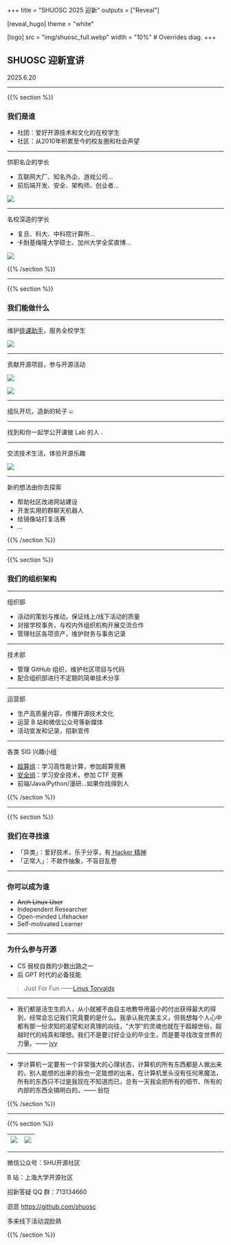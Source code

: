 +++
title = "SHUOSC 2025 迎新"
outputs = ["Reveal"]

[reveal_hugo]
theme = "white"

[logo]
src = "img/shuosc_full.webp"
width = "10%" # Overrides diag.
+++

## SHUOSC 迎新宣讲

2025.6.20

---

{{% section %}}

### 我们是谁

- 社团：爱好开源技术和文化的在校学生
- 社区：从2010年积累至今的校友圈和社会声望
  
---

供职名企的学长

- 互联网大厂、知名外企、游戏公司...
- 前后端开发、安全、架构师、创业者...

![](img/zzy.webp)

---

名校深造的学长

- 复旦、科大、中科院计算所...
- 卡耐基梅隆大学硕士、加州大学全奖直博...

![](img/lth.webp)

{{% /section %}}

---

{{% section %}}

### 我们能做什么

---

维护[排课助手](https://github.com/shuosc/shu-scheduling-helper/tree/v3)，服务全校学生

[![](img/xk.webp)](https://xk.shuosc.com/)

---

贡献开源项目，参与开源活动

[![](img/GSoC_logo.svg)](https://summerofcode.withgoogle.com/get-started)

[![](img/OSPP_logo_zh.webp)](https://summer-ospp.ac.cn/help/student/)

---

组队开坑，造新的轮子
[<img src="https://build-your-own-x.vercel.app/feynman.png" style="zoom:60%;" />](https://github.com/codecrafters-io/build-your-own-x)

---

找到和你一起学公开课做 Lab 的人
[<img src="https://csdiy.wiki/images/title.png" style="zoom: 25%;" />](https://csdiy.wiki/)

---

交流技术生活，体验开源乐趣

[![](img/linux_party.webp)](https://shuosc.github.io/slides/2406-linux-party/)

---

新的想法由你去探索

- 帮助社区改进网站建设
- 开发实用的群聊天机器人
- 给镜像站打复活赛
- ...

{{% /section %}}

---

{{% section %}}

### 我们的组织架构

---

组织部

- 活动的策划与推动，保证线上/线下活动的质量
- 对接学校事务，与校内外组织机构开展交流合作
- 管理社区各项资产，维护财务与事务记录

---

技术部

- 管理 GitHub 组织，维护社区项目与代码
- 配合组织部进行不定期的简单技术分享

---

运营部

- 生产高质量内容，传播开源技术文化
- 运营 B 站和微信公众号等新媒体
- 活动宣发和记录，招新宣传

---

各类 SIG 兴趣小组

- [超算组](https://github.com/SHUSCT)：学习高性能计算，参加超算竞赛
- [安全组](https://github.com/shu-cake1salie)：学习安全技术，参加 CTF 竞赛
- 前端/Java/Python/漫研...如果你找得到人

{{% /section %}}

---

{{% section %}}

### 我们在寻找谁

- 「异类」：爱好技术，乐于分享，有[ Hacker 精神](https://en.wikipedia.org/wiki/Hacker_culture)
- 「正常人」：不故作抽象，不盲目乱卷

---

### 你可以成为谁

- ~~Arch Linux User~~
- Independent Researcher
- Open-minded Lifehacker
- Self-motivated Learner

---

### 为什么参与开源

- CS 弱校自救的少数出路之一
- 后 GPT 时代的必备技能

> Just For Fun 
> ——[Linus Torvalds](https://en.wikipedia.org/wiki/Linus_Torvalds#Bibliography)

---

- 我们都是活生生的人，从小就被不由自主地教导用最小的付出获得最大的得到，经常会忘记我们究竟要的是什么。我承认我完美主义，但我想每个人心中都有那一份求知的渴望和对真理的向往，"大学"的灵魂也就在于超越世俗，超越时代的纯真和理想。我们不是要讨好企业的毕业生，而是要寻找改变世界的力量。—— [jyy](https://jyywiki.cn/)

---

- 学计算机一定要有一个非常强大的心理状态，计算机的所有东西都是人做出来的，别人能想的出来的我也一定能想的出来，在计算机里头没有任何黑魔法，所有的东西只不过是我现在不知道而已，总有一天我会把所有的细节、所有的内部的东西全搞明白的。—— 翁恺

{{% /section %}}

---

{{% section %}}

| ![](img/qq_asc.jpg) | ![](img/qq_newstu_2025.jpg) | 
| ---- | ---- |

---

微信公众号：SHU开源社区

B 站：上海大学开源社区

招新答疑 QQ 群：713134660

逛逛 https://github.com/shuosc

多来线下活动混脸熟

{{% /section %}}